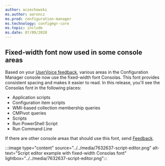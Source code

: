 ```yaml
---
author: aczechowski
ms.author: aaroncz
ms.prod: configuration-manager
ms.technology: configmgr-core
ms.topic: include
ms.date: 07/09/2020
---
```


## <a name="bkmk_font"></a> Fixed-width font now used in some console areas

<!--7632637-->

Based on your [UserVoice feedback](https://configurationmanager.uservoice.com/forums/300492/suggestions/40824247), various areas in the Configuration Manager console now use the fixed-width font Consolas. This font provides consistent spacing and makes it easier to read. In this release, you'll see the Consolas font in the following places:

- Application scripts
- Configuration item scripts
- WMI-based collection membership queries
- CMPivot queries
- Scripts
- Run PowerShell Script
- Run Command Line

If there are other console areas that should use this font, send [Feedback](../../technical-preview-2003.md#bkmk_feedback).

:::image type="content" source="../../media/7632637-script-editor.png" alt-text="Script editor example with fixed-width Consolas font" lightbox="../../media/7632637-script-editor.png":::
